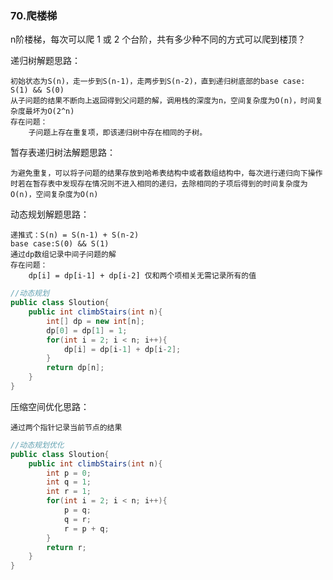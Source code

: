 ### 70.爬楼梯

n阶楼梯，每次可以爬 1 或 2 个台阶，共有多少种不同的方式可以爬到楼顶？

递归树解题思路：

```
初始状态为S(n)，走一步到S(n-1)，走两步到S(n-2)，直到递归树底部的base case: S(1) && S(0)
从子问题的结果不断向上返回得到父问题的解，调用栈的深度为n，空间复杂度为O(n)，时间复杂度最坏为O(2^n)
存在问题：
	子问题上存在重复项，即该递归树中存在相同的子树。
```

暂存表递归树法解题思路：

```
为避免重复，可以将子问题的结果存放到哈希表结构中或者数组结构中，每次进行递归向下操作时若在暂存表中发现存在情况则不进入相同的递归，去除相同的子项后得到的时间复杂度为O(n)，空间复杂度为O(n)
```

动态规划解题思路：

```
递推式：S(n) = S(n-1) + S(n-2)
base case:S(0) && S(1)
通过dp数组记录中间子问题的解
存在问题：
	dp[i] = dp[i-1] + dp[i-2] 仅和两个项相关无需记录所有的值
```

```java
//动态规划
public class Sloution{
    public int climbStairs(int n){
        int[] dp = new int[n];
        dp[0] = dp[1] = 1;
        for(int i = 2; i < n; i++){
            dp[i] = dp[i-1] + dp[i-2];
        }
        return dp[n];
    }
}
```

压缩空间优化思路：

```
通过两个指针记录当前节点的结果
```

```java
//动态规划优化
public class Sloution{
    public int climbStairs(int n){
        int p = 0;
        int q = 1;
        int r = 1;
        for(int i = 2; i < n; i++){
            p = q;
            q = r;
            r = p + q;
        }
        return r;
    }
}
```

